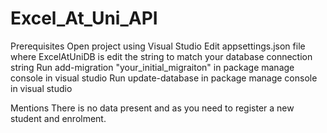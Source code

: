 # Excel_At_Uni_API

Prerequisites
    Open project using Visual Studio
    Edit appsettings.json file where ExcelAtUniDB is edit the string to match your database connection string
    Run add-migration "your_initial_migraiton" in package manage console in visual studio
    Run update-database in package manage console in visual studio

Mentions There is no data present and as you need to register a new student and enrolment.
